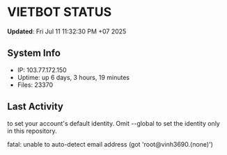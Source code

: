 # VIETBOT STATUS
**Updated**: Fri Jul 11 11:32:30 PM +07 2025

## System Info
- IP: 103.77.172.150
- Uptime: up 6 days, 3 hours, 19 minutes
- Files: 23370

## Last Activity

to set your account's default identity.
Omit --global to set the identity only in this repository.

fatal: unable to auto-detect email address (got 'root@vinh3690.(none)')
